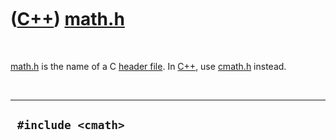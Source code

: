 



 

 

 

 

 

([C++](Cpp.md)) [math.h](CppMathH.md)
=======================================

 

[math.h](CppMathH.md) is the name of a C [header
file](CppHeaderFile.md). In [C++](Cpp.md), use
[cmath.h](CppCmathH.md) instead.

 

  ---------------------
  ` #include <cmath>`
  ---------------------

 

 

 

 

 





 



